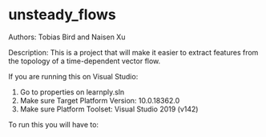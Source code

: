 # unsteady_flows
Authors: Tobias Bird and Naisen Xu

Description: This is a project that will make it easier to extract features from the topology of a time-dependent vector flow.

If you are running this on Visual Studio:
  1) Go to properties on learnply.sln
  2) Make sure Target Platform Version: 10.0.18362.0
  3) Make sure Platform Toolset: Visual Studio 2019 (v142)
  
To run this you will have to:
